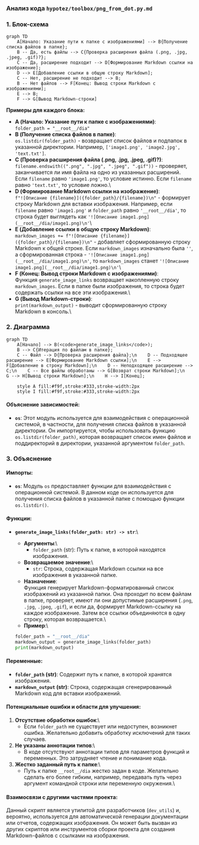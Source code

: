 ### Анализ кода `hypotez/toolbox/png_from_dot.py.md`

### 1. Блок-схема

```mermaid
graph TD
    A[Начало: Указание пути к папке с изображениями] --> B{Получение списка файлов в папке};
    B -- Да, есть файлы --> C{Проверка расширения файла (.png, .jpg, .jpeg, .gif)?};
    C -- Да, расширение подходит --> D[Формирование Markdown ссылки на изображение];
    D --> E[Добавление ссылки в общую строку Markdown];
    C -- Нет, расширение не подходит --> B;
    B -- Нет файлов --> F[Конец: Вывод строки Markdown с изображениями];
    E --> B;
    F --> G[Вывод Markdown-строки]
```

**Примеры для каждого блока:**

-   **A (Начало: Указание пути к папке с изображениями)**:\
    `folder_path = "__root__/dia"`
-   **B (Получение списка файлов в папке)**:\
    `os.listdir(folder_path)` - возвращает список файлов и подпапок в указанной директории. Например, `['image1.png', 'image2.jpg', 'text.txt']`.
-   **C (Проверка расширения файла (.png, .jpg, .jpeg, .gif)?)**:\
    `filename.endswith((".png", ".jpg", ".jpeg", ".gif"))` - проверяет, заканчивается ли имя файла на одно из указанных расширений. Если `filename` равно `'image1.png'`, то условие истинно. Если `filename` равно `'text.txt'`, то условие ложно.\
-   **D (Формирование Markdown ссылки на изображение)**:\
    `f"![Описание {filename}]({folder_path}/{filename})\n"` - формирует строку Markdown для вставки изображения. Например, если `filename` равно `'image1.png'` и `folder_path` равно `'__root__/dia'`, то строка будет выглядеть как `'![Описание image1.png](__root__/dia/image1.png)\n'`\
-   **E (Добавление ссылки в общую строку Markdown)**:\
    `markdown_images += f"![Описание {filename}]({folder_path}/{filename})\n"` - добавляет сформированную строку Markdown к общей строке. Если `markdown_images` изначально была `''`, а сформированная строка - `'![Описание image1.png](__root__/dia/image1.png)\n'`, то `markdown_images` станет `'![Описание image1.png](__root__/dia/image1.png)\n'`\
-   **F (Конец: Вывод строки Markdown с изображениями)**:\
    Функция `generate_image_links` возвращает накопленную строку `markdown_images`. Если в папке были изображения, то строка будет содержать ссылки на все эти изображения.\
-   **G (Вывод Markdown-строки)**:\
    `print(markdown_output)` - выводит сформированную строку Markdown в консоль.\

### 2. Диаграмма

```mermaid
graph TD
    A[Начало] --> B(<code>generate_image_links</code>);
    B --> C{Итерация по файлам в папке};
    C -- Файл --> D{Проверка расширения файла};\n    D -- Подходящее расширение --> E[Формирование Markdown ссылки];\n    E --> F[Добавление в строку Markdown];\n    D -- Неподходящее расширение --> C;\n    C -- Все файлы обработаны --> G[Возврат строки Markdown];\n    G --> H[Вывод строки Markdown];\n    H --> I[Конец];

    style A fill:#f9f,stroke:#333,stroke-width:2px
    style I fill:#f9f,stroke:#333,stroke-width:2px
```

#### Объяснение зависимостей:

*   **`os`**: Этот модуль используется для взаимодействия с операционной системой, в частности, для получения списка файлов в указанной директории. Он импортируется, чтобы использовать функцию `os.listdir(folder_path)`, которая возвращает список имен файлов и поддиректорий в директории, указанной аргументом `folder_path`.

### 3. Объяснение

#### Импорты:

*   **`os`**: Модуль `os` предоставляет функции для взаимодействия с операционной системой. В данном коде он используется для получения списка файлов в указанной папке с помощью функции `os.listdir()`.

#### Функции:

*   **`generate_image_links(folder_path: str) -> str`**:\
    -   **Аргументы**:\
        -   `folder_path` (str): Путь к папке, в которой находятся изображения.
    -   **Возвращаемое значение**:\
        -   `str`: Строка, содержащая Markdown ссылки на все изображения в указанной папке.
    -   **Назначение**:\
        Функция генерирует Markdown-форматированный список изображений из указанной папки. Она проходит по всем файлам в папке, проверяет, имеют ли они допустимые расширения (`.png`, `.jpg`, `.jpeg`, `.gif`), и если да, формирует Markdown-ссылку на каждое изображение. Затем все ссылки объединяются в одну строку, которая возвращается.\
    -   **Пример**:\

    ```python
    folder_path = "__root__/dia"
    markdown_output = generate_image_links(folder_path)
    print(markdown_output)
    ```

#### Переменные:

*   **`folder_path` (str)**: Содержит путь к папке, в которой хранятся изображения.
*   **`markdown_output` (str)**: Строка, содержащая сгенерированный Markdown код для вставки изображений.

#### Потенциальные ошибки и области для улучшения:

1.  **Отсутствие обработки ошибок**:\
    *   Если `folder_path` не существует или недоступен, возникнет ошибка. Желательно добавить обработку исключений для таких случаев.
2.  **Не указаны аннотации типов**:\
    *   В коде отсутствуют аннотации типов для параметров функций и переменных. Это затрудняет чтение и понимание кода.
3.  **Жестко заданный путь к папке**:\
    *   Путь к папке `__root__/dia` жестко задан в коде. Желательно сделать его более гибким, например, передавать путь через аргумент командной строки или переменную окружения.\

#### Взаимосвязи с другими частями проекта:

Данный скрипт является утилитой для разработчиков (`dev_utils`) и, вероятно, используется для автоматической генерации документации или отчетов, содержащих изображения. Он может быть вызван из других скриптов или инструментов сборки проекта для создания Markdown-файлов с ссылками на изображения.